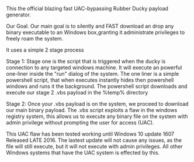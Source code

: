 This the official blazing fast UAC-bypassing Rubber Ducky payload generator.

Our Goal.
Our main goal is to silently and FAST download an drop any binary executable to an Windows box,granting it administrate privileges to freely roam the system.

It uses a simple 2 stage process

Stage 1:
Stage one is the script that is triggered when the ducky is connection to any targeted windows machine.
It will execute an powerful one-liner inside the "run" dialog of the system.
The one liner is a simple powershell script, that when executes instantly hides then powershell windows and runs it the background.
The powershell script downloads and execute our stage 2 .vbs payload in the %temp% directory

Stage 2:
Once your .vbs payload is on the system, we proceed to download our main binary payload. The .vbs script exploits a flaw in the windows registry system, this allows us to execute any binary file on the system with admin privilege without prompting the user for access (UAC).

This UAC flaw has been tested working until Windows 10 update 1607 Released LATE 2016.
The lastest update will not cause any issues, as the file will still execute, but it will not execute with admin privileges.
All other Windows systems that have the UAC system is effected by this. 